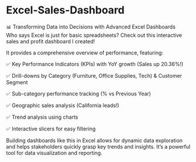 # Excel-Sales-Dashboard
📊 Transforming Data into Decisions with Advanced Excel Dashboards  
Who says Excel is just for basic spreadsheets? 
Check out this interactive sales and profit dashboard I created!

It provides a comprehensive overview of performance, featuring:

✅ Key Performance Indicators (KPIs) with YoY growth (Sales up 20.36%!)

✅ Drill-downs by Category (Furniture, Office Supplies, Tech) & Customer Segment

✅ Sub-category performance tracking (% vs Previous Year)

✅ Geographic sales analysis (California leads!)

✅ Trend analysis using charts

✅ Interactive slicers for easy filtering


Building dashboards like this in Excel allows for dynamic data exploration and helps stakeholders quickly grasp key trends and insights. 
It’s a powerful tool for data visualization and reporting.
